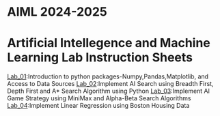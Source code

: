 # AIML 2024-2025
# Artificial Intellegence and Machine Learning Lab Instruction Sheets
[Lab_01](https://github.com/deepu002508/AIML-2025/blob/main/Lab%201.ipynb):Introduction to python packages-Numpy,Pandas,Matplotlib, and Access to Data Sources
[Lab_02](https://github.com/deepu002508/AIML-2025/blob/main/Lab%202.ipynb):Implement AI Search using Breadth First, Depth First and A* Search Algorithm using Python 
[Lab_03](https://github.com/deepu002508/AIML-2025/blob/main/Lab%203.ipynb):Implement AI Game Strategy using MiniMax and Alpha-Beta Search Algorithms
[Lab_04]():Implement Linear Regression using Boston Housing Data
